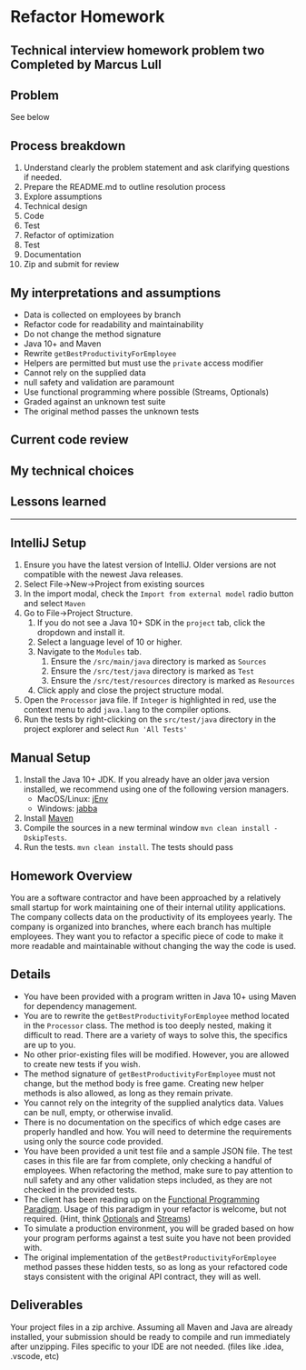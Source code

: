 # Refactor Homework
Technical interview homework problem two  
Completed by Marcus Lull
---
## Problem
See below

## Process breakdown
1. Understand clearly the problem statement and ask clarifying questions if needed.
2. Prepare the README.md to outline resolution process
3. Explore assumptions
4. Technical design
5. Code
6. Test
7. Refactor of optimization
8. Test
9. Documentation
10. Zip and submit for review

## My interpretations and assumptions
* Data is collected on employees by branch
* Refactor code for readability and maintainability
* Do not change the method signature
* Java 10+ and Maven
* Rewrite `getBestProductivityForEmployee`
* Helpers are permitted but must use the `private` access modifier
* Cannot rely on the supplied data
* null safety and validation are paramount
* Use functional programming where possible (Streams, Optionals)
* Graded against an unknown test suite
* The original method passes the unknown tests

## Current code review


## My technical choices

## Lessons learned

---

## IntelliJ Setup
1. Ensure you have the latest version of IntelliJ. Older versions are not compatible with the newest Java releases.
2. Select File->New->Project from existing sources
3. In the import modal, check the `Import from external model` radio button and select `Maven`
4. Go to File->Project Structure.
    1. If you do not see a Java 10+ SDK in the `project` tab, click the dropdown and install it.
    2. Select a language level of 10 or higher.
    3. Navigate to the `Modules` tab.
        1. Ensure the `/src/main/java` directory is marked as `Sources`
        2. Ensure the `/src/test/java` directory is marked as `Test`
        3. Ensure the `/src/test/resources` directory is marked as `Resources`
    3. Click apply and close the project structure modal.
5. Open the `Processor` java file. If `Integer` is highlighted in red, use the context menu to add `java.lang` to the compiler options.
6. Run the tests by right-clicking on the `src/test/java` directory in the project explorer and select `Run 'All Tests'`

## Manual Setup
1. Install the Java 10+ JDK. If you already have an older java version installed, we recommend using one of the following version managers.
    * MacOS/Linux: [jEnv](https://www.jenv.be/)
    * Windows: [jabba](https://github.com/shyiko/jabba)
2. Install [Maven](https://maven.apache.org/install.html)
3. Compile the sources in a new terminal window `mvn clean install -DskipTests`.
4. Run the tests. `mvn clean install`. The tests should pass

## Homework Overview
You are a software contractor and have been approached by a relatively small startup for work maintaining one of their internal utility applications. The company collects data on the productivity of its employees yearly. The company is organized into branches, where each branch has multiple employees. They want you to refactor a specific piece of code to make it more readable and maintainable without changing the way the code is used.

## Details
* You have been provided with a program written in Java 10+ using Maven for dependency management.
* You are to rewrite the `getBestProductivityForEmployee` method located in the `Processor` class. The method is too deeply nested, making it difficult to read. There are a variety of ways to solve this, the specifics are up to you.
* No other prior-existing files will be modified. However, you are allowed to create new tests if you wish.
* The method signature of `getBestProductivityForEmployee` must not change, but the method body is free game. Creating new helper methods is also allowed, as long as they remain private.
* You cannot rely on the integrity of the supplied analytics data. Values can be null, empty, or otherwise invalid.
* There is no documentation on the specifics of which edge cases are properly handled and how. You will need to determine the requirements using only the source code provided.
* You have been provided a unit test file and a sample JSON file. The test cases in this file are far from complete, only checking a handful of employees. When refactoring the method, make sure to pay attention to null safety and any other validation steps included, as they are not checked in the provided tests.
* The client has been reading up on the [Functional Programming Paradigm](https://www.geeksforgeeks.org/functional-programming-paradigm/#:~:text=Functional%20programming%20is%20a%20programming,is%20%E2%80%9Chow%20to%20solve%E2%80%9D.). Usage of this paradigm in your refactor is welcome, but not required.  (Hint, think [Optionals](https://www.geeksforgeeks.org/java-8-optional-class/) and [Streams](https://www.geeksforgeeks.org/stream-in-java/))
* To simulate a production environment, you will be graded based on how your program performs against a test suite you have not been provided with.
* The original implementation of the `getBestProductivityForEmployee` method passes these hidden tests, so as long as your refactored code stays consistent with the original API contract, they will as well.
## Deliverables
Your project files in a zip archive. Assuming all Maven and Java are already installed, your submission should be ready to compile and run immediately after unzipping. Files specific to your IDE are not needed. (files like .idea, .vscode, etc)
